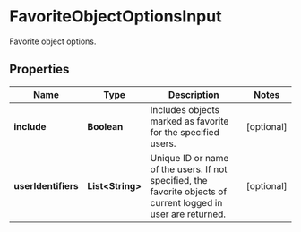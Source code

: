 

# FavoriteObjectOptionsInput

Favorite object options.

## Properties

| Name | Type | Description | Notes |
|------------ | ------------- | ------------- | -------------|
|**include** | **Boolean** | Includes objects marked as favorite for the specified users. |  [optional] |
|**userIdentifiers** | **List&lt;String&gt;** | Unique ID or name of the users. If not specified, the favorite objects of current logged in user are returned. |  [optional] |



